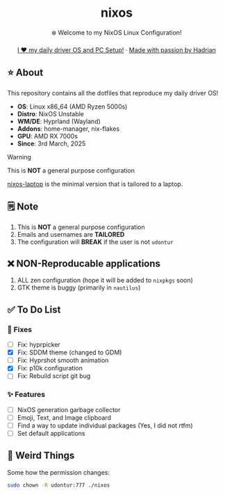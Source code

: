 <div align="center">
  <h1 align="center">nixos</h3>
  <p align="center">
    ❄️ Welcome to my NixOS Linux Configuration! 
    <br />
    <br />
    <a href="https://hadrian.cc">I ❤️ my daily driver OS and PC Setup!</a>
    ·
    <a href="https://hadrian.cc">Made with passion by Hadrian</a>
  </p>
</div>

## ⭐ About
This repository contains all the dotfiles that reproduce my daily driver OS!
- **OS**: Linux x86_64 (AMD Ryzen 5000s)
- **Distro**: NixOS Unstable
- **WM/DE**: Hyprland (Wayland)
- **Addons**: home-manager, nix-flakes
- **GPU**: AMD RX 7000s
- **Since**: 3rd March, 2025

> [!WARNING]  
> This is **NOT** a general purpose configuration

[nixos-laptop](https://github.com/udontur/nixos-laptop) is the minimal version that is tailored to a laptop. 

## 🗒️ Note
1. This is **NOT** a general purpose configuration
2. Emails and usernames are **TAILORED** 
3. The configuration will **BREAK** if the user is not ```udontur``` 

## ❌ NON-Reproducable applications
1. ALL zen configuration (hope it will be added to ```nixpkgs``` soon)
2. GTK theme is buggy (primarily in ```nautilus```)

## ✅ To Do List
### 🚧 Fixes
- [ ] Fix: hyprpicker
- [x] Fix: SDDM theme (changed to GDM)
- [ ] Fix: Hyprshot smooth animation
- [x] Fix: p10k configuration
- [ ] Fix: Rebuild script git bug

### ✨ Features
- [ ] NixOS generation garbage collector
- [ ] Emoji, Text, and Image clipboard
- [ ] Find a way to update individual packages (Yes, I did not rtfm)
- [ ] Set default applications 

## 🤨 Weird Things
Some how the permission changes:
```bash
sudo chown -R udontur:777 ./nixos
```
